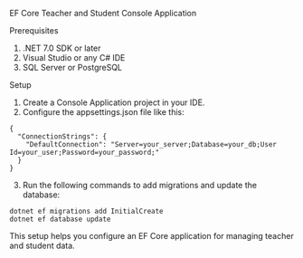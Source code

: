 EF Core Teacher and Student Console Application

Prerequisites
1. .NET 7.0 SDK or later
2. Visual Studio or any C# IDE
3. SQL Server or PostgreSQL

Setup
1. Create a Console Application project in your IDE.
2. Configure the appsettings.json file like this:

```
{
  "ConnectionStrings": {
    "DefaultConnection": "Server=your_server;Database=your_db;User Id=your_user;Password=your_password;"
  }
}
```
3. Run the following commands to add migrations and update the database:
```
dotnet ef migrations add InitialCreate
dotnet ef database update
```

This setup helps you configure an EF Core application for managing teacher and student data.
